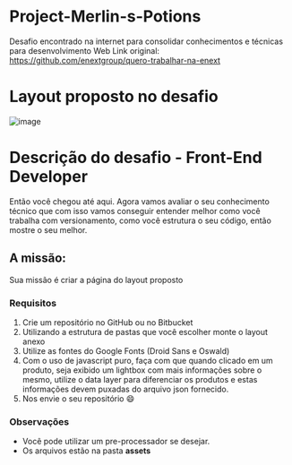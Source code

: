 # Project-Merlin-s-Potions
Desafio encontrado na internet para consolidar conhecimentos e técnicas para desenvolvimento Web
Link original: https://github.com/enextgroup/quero-trabalhar-na-enext

# Layout proposto no desafio
![image](https://github.com/rdeconti/Project-Merlins-Potions/blob/main/challenge/potions-layout.png)

# Descrição do desafio - Front-End Developer
Então você chegou até aqui. Agora vamos avaliar o seu conhecimento técnico que com isso vamos conseguir entender melhor como você trabalha com versionamento, como você estrutura o seu código, então mostre o seu melhor.

## A missão:
Sua missão é criar a página do layout proposto

### Requisitos
1. Crie um repositório no GitHub ou no Bitbucket
1. Utilizando a estrutura de pastas que você escolher monte o layout anexo
1. Utilize as fontes do Google Fonts (Droid Sans e Oswald)
1. Com o uso de javascript puro, faça com que quando clicado em um produto, seja exibido um lightbox com mais informações sobre o mesmo, utilize o data layer para diferenciar os produtos e estas informações devem puxadas do arquivo json fornecido.
1. Nos envie o seu repositório :smile:

### Observações
- Você pode utilizar um pre-processador se desejar.
- Os arquivos estão na pasta **assets**
